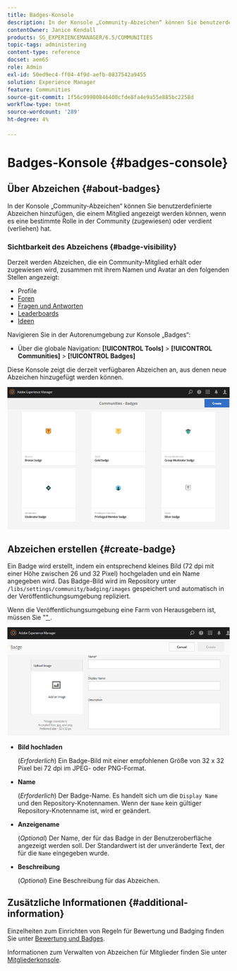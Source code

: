 ```yaml
---
title: Badges-Konsole
description: In der Konsole „Community-Abzeichen“ können Sie benutzerdefinierte Abzeichen hinzufügen, die Mitgliedern angezeigt werden können, wenn sie verdient (verliehen) wurden oder eine bestimmte Rolle in der Community einnehmen (zugewiesen)
contentOwner: Janice Kendall
products: SG_EXPERIENCEMANAGER/6.5/COMMUNITIES
topic-tags: administering
content-type: reference
docset: aem65
role: Admin
exl-id: 50ed9ec4-ff04-4f9d-aefb-0837542a9455
solution: Experience Manager
feature: Communities
source-git-commit: 1f56c99980846400cfde8fa4e9a55e885bc2258d
workflow-type: tm+mt
source-wordcount: '289'
ht-degree: 4%

---
```


# Badges-Konsole {#badges-console}

## Über Abzeichen {#about-badges}

In der Konsole „Community-Abzeichen“ können Sie benutzerdefinierte Abzeichen hinzufügen, die einem Mitglied angezeigt werden können, wenn es eine bestimmte Rolle in der Community (zugewiesen) oder verdient (verliehen) hat.

### Sichtbarkeit des Abzeichens {#badge-visibility}

Derzeit werden Abzeichen, die ein Community-Mitglied erhält oder zugewiesen wird, zusammen mit ihrem Namen und Avatar an den folgenden Stellen angezeigt:

* Profile
* [Foren](/help/communities/forum.md)
* [Fragen und Antworten](/help/communities/working-with-qna.md)
* [Leaderboards](/help/communities/enabling-leaderboard.md)
* [Ideen](/help/communities/ideation-feature.md)

Navigieren Sie in der Autorenumgebung zur Konsole „Badges“:

* Über die globale Navigation: **[!UICONTROL Tools]** > **[!UICONTROL Communities]** > **[!UICONTROL Badges]**

Diese Konsole zeigt die derzeit verfügbaren Abzeichen an, aus denen neue Abzeichen hinzugefügt werden können.

![badges-homepage](assets/badges-homepage.png)

## Abzeichen erstellen {#create-badge}

Ein Badge wird erstellt, indem ein entsprechend kleines Bild (72 dpi mit einer Höhe zwischen 26 und 32 Pixel) hochgeladen und ein Name angegeben wird. Das Badge-Bild wird im Repository unter `/libs/settings/community/badging/images` gespeichert und automatisch in der Veröffentlichungsumgebung repliziert.

Wenn die Veröffentlichungsumgebung eine Farm von Herausgebern ist, müssen Sie &quot;[&quot; &#x200B;](/help/communities/sync.md).

![create-badge](assets/create-badge.png)

* **Bild hochladen**

  (*Erforderlich*) Ein Badge-Bild mit einer empfohlenen Größe von 32 x 32 Pixel bei 72 dpi im JPEG- oder PNG-Format.

* **Name**

  (*Erforderlich*) Der Badge-Name. Es handelt sich um die `Display Name` und den Repository-Knotennamen. Wenn der `Name` kein gültiger Repository-Knotenname ist, wird er geändert.

* **Anzeigename**

  (*Optional*) Der Name, der für das Badge in der Benutzeroberfläche angezeigt werden soll. Der Standardwert ist der unveränderte Text, der für die `Name` eingegeben wurde.

* **Beschreibung**

  (*Optional*) Eine Beschreibung für das Abzeichen.

## Zusätzliche Informationen {#additional-information}

Einzelheiten zum Einrichten von Regeln für Bewertung und Badging finden Sie unter [Bewertung und Badges](/help/communities/implementing-scoring.md).

Informationen zum Verwalten von Abzeichen für Mitglieder finden Sie unter [Mitgliederkonsole](/help/communities/members.md).
